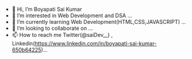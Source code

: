 - 👋 Hi, I’m Boyapati Sai Kumar
- 👀 I’m interested in Web Development and DSA ...
- 🌱 I’m currently learning Web Development(HTML,CSS,JAVASCRIPT) ...
- 💞️ I’m looking to collaborate on ...
- 📫 How to reach me Twitter(@saiDev__) , Linkedin(https://www.linkedin.com/in/boyapati-sai-kumar-650b64225)...


